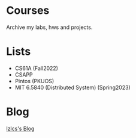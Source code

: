 # Courses
Archive my labs, hws and projects.

# Lists

* CS61A (Fall2022)
* CSAPP 
* Pintos (PKUOS)
* MIT 6.5840 (Distributed System) (Spring2023)

# Blog

[lzlcs's Blog](https://lzlcs.github.io/)
